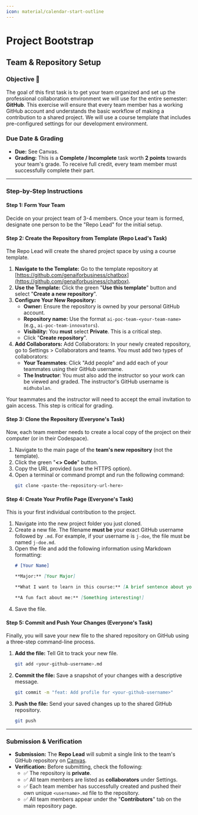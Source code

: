 ```yaml
---
icon: material/calendar-start-outline
---
```


# Project Bootstrap

## Team & Repository Setup

### Objective 🎯

<!-- :robot: 

:cloud_lightning:

:calendar:

:people_holding_hands_tone1: -->

The goal of this first task is to get your team organized and set up the professional collaboration environment we will use for the entire semester: **GitHub**. This exercise will ensure that every team member has a working GitHub account and understands the basic workflow of making a contribution to a shared project. We will use a course template that includes pre-configured settings for our development environment.

### Due Date & Grading

  * **Due:** See Canvas.
  * **Grading:** This is a **Complete / Incomplete** task worth **2 points** towards your team's grade. To receive full credit, every team member must successfully complete their part.

-----

### Step-by-Step Instructions

#### **Step 1: Form Your Team**

Decide on your project team of 3-4 members. Once your team is formed, designate one person to be the "Repo Lead" for the initial setup.

#### **Step 2: Create the Repository from Template (Repo Lead's Task)**

The Repo Lead will create the shared project space by using a course template.

1.  **Navigate to the Template:** Go to the template repository at [https://github.com/genaiforbusiness/chatbox](https://github.com/genaiforbusiness/chatbox).
2.  **Use the Template:** Click the green "**Use this template**" button and select "**Create a new repository**".
3.  **Configure Your New Repository:**
      * **Owner:** Ensure the repository is owned by your personal GitHub account.
      * **Repository name:** Use the format `ai-poc-team-<your-team-name>` (e.g., `ai-poc-team-innovators`).
      * **Visibility:** You **must** select **Private**. This is a critical step.
      * Click "**Create repository**".
4.  **Add Collaborators:** Add Collaborators: In your newly created repository, go to Settings > Collaborators and teams. You must add two types of collaborators:
    - **Your Teammates**: Click "Add people" and add each of your teammates using their GitHub username.
    - **The Instructor**: You must also add the instructor so your work can be viewed and graded. The instructor's GitHub username is `midhubalan`.

Your teammates and the instructor will need to accept the email invitation to gain access. This step is critical for grading.

#### **Step 3: Clone the Repository (Everyone's Task)**

Now, each team member needs to create a local copy of the project on their computer (or in their Codespace).

1.  Navigate to the main page of the **team's new repository** (not the template).
2.  Click the green "**<\> Code**" button.
3.  Copy the URL provided (use the HTTPS option).
4.  Open a terminal or command prompt and run the following command:
    ```bash
    git clone <paste-the-repository-url-here>
    ```

#### **Step 4: Create Your Profile Page (Everyone's Task)**

This is your first individual contribution to the project.

1.  Navigate into the new project folder you just cloned.
2.  Create a new file. The filename **must be** your exact GitHub username followed by `.md`. For example, if your username is `j-doe`, the file must be named `j-doe.md`.
3.  Open the file and add the following information using Markdown formatting:
    ```markdown
    # [Your Name]

    **Major:** [Your Major]

    **What I want to learn in this course:** [A brief sentence about your goals]

    **A fun fact about me:** [Something interesting!]
    ```
4.  Save the file.

#### **Step 5: Commit and Push Your Changes (Everyone's Task)**

Finally, you will save your new file to the shared repository on GitHub using a three-step command-line process.

1.  **Add the file:** Tell Git to track your new file.
    ```bash
    git add <your-github-username>.md
    ```
2.  **Commit the file:** Save a snapshot of your changes with a descriptive message.
    ```bash
    git commit -m "feat: Add profile for <your-github-username>"
    ```
3.  **Push the file:** Send your saved changes up to the shared GitHub repository.
    ```bash
    git push
    ```

-----

### Submission & Verification

  * **Submission:** The **Repo Lead** will submit a single link to the team's GitHub repository on [Canvas](https://canvas.pitt.edu/courses/320955).
  * **Verification:** Before submitting, check the following:
      * ✅ The repository is **private**.
      * ✅ All team members are listed as **collaborators** under Settings.
      * ✅ Each team member has successfully created and pushed their own unique `<username>.md` file to the repository.
      * ✅ All team members appear under the "**Contributors**" tab on the main repository page.
